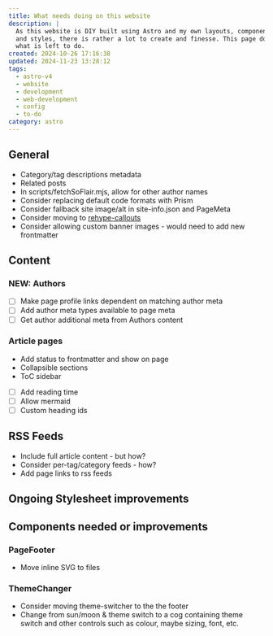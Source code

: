 ```yaml
---
title: What needs doing on this website
description: |
  As this website is DIY built using Astro and my own layouts, components,
  and styles, there is rather a lot to create and finesse. This page documents
  what is left to do.
created: 2024-10-26 17:16:38
updated: 2024-11-23 13:28:12
tags:
  - astro-v4
  - website
  - development
  - web-development
  - config
  - to-do
category: astro
---
```


## General

* Category/tag descriptions metadata
* Related posts
* In scripts/fetchSoFlair.mjs, allow for other author names
* Consider replacing default code formats with Prism
* Consider fallback site image/alt in site-info.json and PageMeta
* Consider moving to [rehype-callouts](https://github.com/lin-stephanie/rehype-callouts)
* Consider allowing custom banner images - would need to add new frontmatter

## Content

### **NEW**: Authors

* [ ] Make page profile links dependent on matching author meta
* [ ] Add author meta types available to page meta
* [ ] Get author additional meta from Authors content

### Article pages

* Add status to frontmatter and show on page
* Collapsible sections
* ToC sidebar
* [ ] Add reading time
* [ ] Allow mermaid
* [ ] Custom heading ids

## RSS Feeds

* Include full article content - but how?
* Consider per-tag/category feeds - how?
* Add page links to rss feeds

## Ongoing Stylesheet improvements

## Components needed or improvements

### PageFooter

* Move inline SVG to files

### ThemeChanger

* Consider moving theme-switcher to the the footer
* Change from sun/moon & theme switch to a cog containing theme switch and other controls such as colour, maybe sizing, font, etc.
